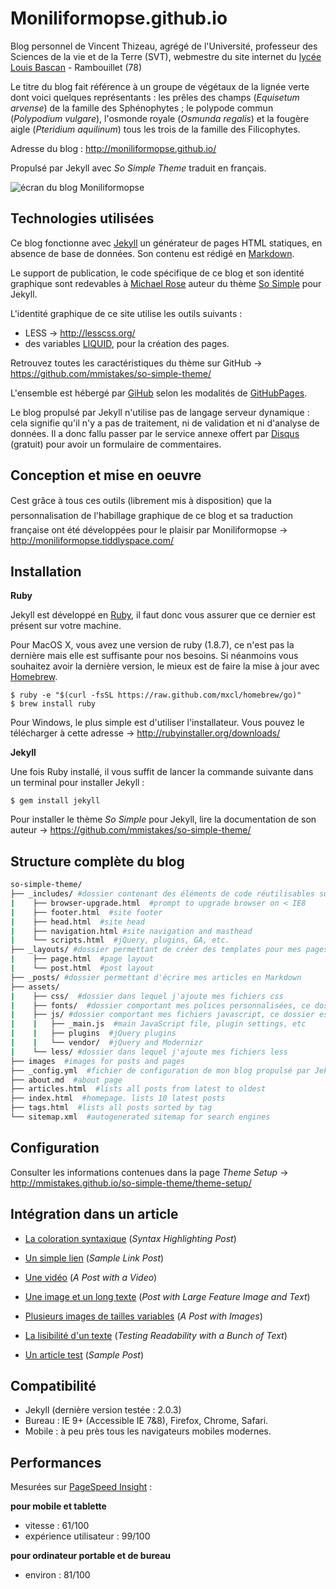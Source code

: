 # Moniliformopse.github.io

Blog personnel de Vincent Thizeau, agrégé de l'Université, professeur des Sciences de la vie et de la Terre (SVT), webmestre du site internet du [lycée Louis Bascan](http://www.lyc-bascan-rambouillet.ac-versailles.fr/) - Rambouillet (78)

Le titre du blog fait référence à un groupe de végétaux de la lignée verte dont voici quelques représentants : les prêles des champs (*Equisetum arvense*) de la famille des Sphénophytes ; le polypode commun (*Polypodium vulgare*), l'osmonde royale (*Osmunda regalis*) et la fougère aigle (*Pteridium aquilinum*) tous les trois de la famille des Filicophytes.

Adresse du blog : http://moniliformopse.github.io/

Propulsé par Jekyll avec *So Simple Theme* traduit en français.

![écran du blog Moniliformopse](http://bit.ly/1md8csQ)

## Technologies utilisées

Ce blog fonctionne avec [Jekyll](http://jekyllrb.com/) un générateur de pages HTML statiques, en absence de base de données. Son contenu est rédigé en [Markdown](http://daringfireball.net/projects/markdown/).

Le support de publication, le code spécifique de ce blog et son identité graphique sont redevables à [Michael Rose](http://mademistakes.com/) auteur du thème [So Simple](http://mademistakes.com/articles/so-simple-jekyll-theme/) pour Jekyll.

L'identité graphique de ce site utilise les outils suivants :

- LESS -> http://lesscss.org/
- des variables [LIQUID](http://docs.shopify.com/themes/liquid-basics), pour la création des pages.

Retrouvez toutes les caractéristiques du thème sur GitHub -> https://github.com/mmistakes/so-simple-theme/

L'ensemble est hébergé par [GiHub](https://github.com/) selon les modalités de [GitHubPages](https://pages.github.com/).

Le blog propulsé par Jekyll n'utilise pas de langage serveur dynamique : cela signifie qu'il n'y a pas de traitement,  ni de validation et ni d'analyse de données. Il a donc fallu passer par le service annexe offert par [Disqus](https://disqus.com/) (gratuit) pour avoir un formulaire de commentaires.

## Conception et mise en oeuvre

Cest grâce à tous ces outils (librement mis à disposition) que la personnalisation de l'habillage graphique de ce blog et sa traduction française ont été développées pour le plaisir par Moniliformopse -> http://moniliformopse.tiddlyspace.com/

## Installation

**Ruby**

Jekyll est développé en [Ruby](https://www.ruby-lang.org/fr/), il faut donc vous assurer que ce dernier est présent sur votre machine.

Pour MacOS X, vous avez une version de ruby (1.8.7), ce n'est pas la dernière mais elle est suffisante pour nos besoins. Si néanmoins vous souhaitez avoir la dernière version, le mieux est de faire la mise à jour avec [Homebrew](http://brew.sh/index_fr.html).

```
$ ruby -e "$(curl -fsSL https://raw.github.com/mxcl/homebrew/go)"
$ brew install ruby
```

Pour Windows, le plus simple est d'utiliser l'installateur. Vous pouvez le télécharger à cette adresse -> http://rubyinstaller.org/downloads/

**Jekyll**

Une fois Ruby installé, il vous suffit de lancer la commande suivante dans un terminal pour installer Jekyll :

```
$ gem install jekyll
```

Pour installer le thème *So Simple* pour Jekyll, lire la documentation de son auteur -> https://github.com/mmistakes/so-simple-theme/

## Structure complète du blog

``` bash
so-simple-theme/
├── _includes/ #dossier contenant des éléments de code réutilisables sur plusieurs pages et/ou templates
|    ├── browser-upgrade.html  #prompt to upgrade browser on < IE8
|    ├── footer.html  #site footer
|    ├── head.html  #site head
|    ├── navigation.html #site navigation and masthead
|    └── scripts.html  #jQuery, plugins, GA, etc.
├── _layouts/ #dossier permettant de créer des templates pour mes pages ou mes articles
|    ├── page.html  #page layout
|    └── post.html  #post layout
├── _posts/ #dossier permettant d'écrire mes articles en Markdown
├── assets/
|    ├── css/  #dossier dans lequel j'ajoute mes fichiers css
|    ├── fonts/  #dossier comportant mes polices personnalisées, ce dossier est public
|    ├── js/ #dossier comportant mes fichiers javascript, ce dossier est public
|    |   ├── _main.js  #main JavaScript file, plugin settings, etc
|    |   ├── plugins  #jQuery plugins
|    |   └── vendor/  #jQuery and Modernizr
|    └── less/ #dossier dans lequel j'ajoute mes fichiers less
├── images  #images for posts and pages
├── _config.yml  #fichier de configuration de mon blog propulsé par Jekyll
├── about.md  #about page
├── articles.html  #lists all posts from latest to oldest
├── index.html  #homepage. lists 10 latest posts
├── tags.html  #lists all posts sorted by tag
└── sitemap.xml  #autogenerated sitemap for search engines
```

## Configuration

Consulter les informations contenues dans la page *Theme Setup* -> http://mmistakes.github.io/so-simple-theme/theme-setup/

## Intégration dans un article

- [La coloration syntaxique](http://moniliformopse.github.io/articles/code-highlighting-post/) (*Syntax Highlighting Post*)

- [Un simple lien](http://moniliformopse.github.io/articles/sample-link-post/) (*Sample Link Post*)

- [Une vidéo](http://moniliformopse.github.io/articles/video-post/) (*A Post with a Video*)

- [Une image et un long texte](http://moniliformopse.github.io/articles/readability-feature-post/) (*Post with Large Feature Image and Text*) 

- [Plusieurs images de tailles variables](http://moniliformopse.github.io/articles/sample-post-images/) (*A Post with Images*)

- [La lisibilité d'un texte](http://moniliformopse.github.io/articles/readability-post/) (*Testing Readability with a Bunch of Text*) 

- [Un article test](http://moniliformopse.github.io/articles/sample-post/) (*Sample Post*) 

## Compatibilité

- Jekyll (dernière version testée : 2.0.3)
- Bureau : IE 9+ (Accessible IE 7&8), Firefox, Chrome, Safari.
- Mobile : à peu près tous les navigateurs mobiles modernes.

## Performances

Mesurées sur [PageSpeed Insight](https://developers.google.com/speed/pagespeed/insights/) :

**pour mobile et tablette**

- vitesse : 61/100
- expérience utilisateur : 99/100

**pour ordinateur portable et de bureau**

- environ : 81/100